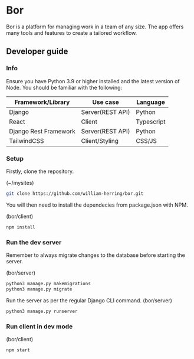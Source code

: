 # Bor

Bor is a platform for managing work in a team of any size.
The app offers many tools and features to create a tailored 
workflow. 

## Developer guide

### Info

Ensure you have Python 3.9 or higher installed and 
the latest version of Node.
You should be familiar with the following:

| Framework/Library     | Use case         | Language  |
|-----------------------|------------------|-----------|
| Django                | Server(REST API) | Python    |
| React                 | Client           | Typescript|
| Django Rest Framework | Server(REST API) | Python    |
| TailwindCSS           | Client/Styling   | CSS/JS    |


### Setup

Firstly, clone the repository.

(~/mysites)
```bash
git clone https://github.com/william-herring/bor.git
```

You will then need to install the dependecies from package.json 
with NPM.

(bor/client)
```bash
npm install
```

### Run the dev server

Remember to always migrate changes to the database before starting the server.

(bor/server)
```bash
python3 manage.py makemigrations
python3 manage.py migrate
```

Run the server as per the regular Django CLI command.
(bor/server)
```bash
python3 manage.py runserver
```

### Run client in dev mode
(bor/client)
```bash
npm start
```

